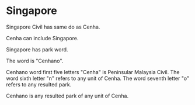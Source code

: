 # Singapore

Singapore Civil has same do as Cenha.

Cenha can include Singapore.

Singapore has park word.

The word is "Cenhano".

Cenhano word first five letters "Cenha" is Peninsular Malaysia Civil.
The word sixth letter "n" refers to any unit of Cenha.
The word seventh letter "o" refers to any resulted park.

Cenhano is any resulted park of any unit of Cenha.